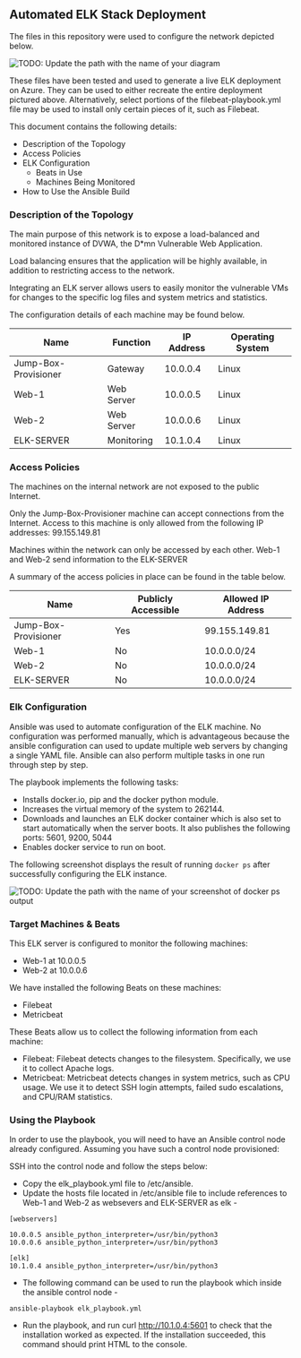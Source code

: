## Automated ELK Stack Deployment

The files in this repository were used to configure the network depicted below.

![TODO: Update the path with the name of your diagram](Images/diagram_filename.png)

These files have been tested and used to generate a live ELK deployment on Azure. They can be used to either recreate the entire deployment pictured above. Alternatively, select portions of the filebeat-playbook.yml file may be used to install only certain pieces of it, such as Filebeat.

This document contains the following details:
- Description of the Topology
- Access Policies
- ELK Configuration
  - Beats in Use
  - Machines Being Monitored
- How to Use the Ansible Build


### Description of the Topology

The main purpose of this network is to expose a load-balanced and monitored instance of DVWA, the D*mn Vulnerable Web Application.

Load balancing ensures that the application will be highly available, in addition to restricting access to the network.

Integrating an ELK server allows users to easily monitor the vulnerable VMs for changes to the specific log files and system metrics and statistics.

The configuration details of each machine may be found below.

| Name                 | Function   | IP Address | Operating System |
|----------------------|------------|------------|------------------|
| Jump-Box-Provisioner | Gateway    | 10.0.0.4   | Linux            |
| Web-1                | Web Server | 10.0.0.5   | Linux            |
| Web-2                | Web Server | 10.0.0.6   | Linux            |
| ELK-SERVER           | Monitoring | 10.1.0.4   | Linux            |

### Access Policies

The machines on the internal network are not exposed to the public Internet.

Only the Jump-Box-Provisioner machine can accept connections from the Internet. Access to this machine is only allowed from the following IP addresses: 99.155.149.81

Machines within the network can only be accessed by each other. Web-1 and Web-2 send information to the ELK-SERVER

A summary of the access policies in place can be found in the table below.

| Name                 | Publicly Accessible | Allowed IP Address |
|----------------------|---------------------|--------------------|
| Jump-Box-Provisioner | Yes                 | 99.155.149.81      |
| Web-1                | No                  | 10.0.0.0/24        |
| Web-2                | No                  | 10.0.0.0/24        |
| ELK-SERVER           | No                  | 10.0.0.0/24        |

### Elk Configuration

Ansible was used to automate configuration of the ELK machine. No configuration was performed manually, which is advantageous because the ansible configuration can used to update multiple web servers by changing a single YAML file. Ansible can also perform multiple tasks in one run through step by step.

The playbook implements the following tasks:
- Installs docker.io, pip and the docker python module.
- Increases the virtual memory of the system to 262144.
- Downloads and launches an ELK docker container which is also set to start automatically when the server boots. It also publishes the following ports: 5601, 9200, 5044
- Enables docker service to run on boot.

The following screenshot displays the result of running `docker ps` after successfully configuring the ELK instance.

![TODO: Update the path with the name of your screenshot of docker ps output](Images/docker_ps_output.png)

### Target Machines & Beats
This ELK server is configured to monitor the following machines:
- Web-1 at 10.0.0.5
- Web-2 at 10.0.0.6

We have installed the following Beats on these machines:
- Filebeat
- Metricbeat

These Beats allow us to collect the following information from each machine:
- Filebeat: Filebeat detects changes to the filesystem. Specifically, we use it to collect Apache logs.
- Metricbeat: Metricbeat detects changes in system metrics, such as CPU usage. We use it to detect SSH login attempts, failed sudo escalations, and CPU/RAM statistics.

### Using the Playbook
In order to use the playbook, you will need to have an Ansible control node already configured. Assuming you have such a control node provisioned:

SSH into the control node and follow the steps below:
- Copy the elk_playbook.yml file to /etc/ansible.
- Update the hosts file located in /etc/ansible file to include references to Web-1 and Web-2 as websevers and ELK-SERVER as elk -
```
[webservers]

10.0.0.5 ansible_python_interpreter=/usr/bin/python3
10.0.0.6 ansible_python_interpreter=/usr/bin/python3

[elk]
10.1.0.4 ansible_python_interpreter=/usr/bin/python3
```
- The following command can be used to run the playbook which inside the ansible control node -
```
ansible-playbook elk_playbook.yml
```
- Run the playbook, and run curl http://10.1.0.4:5601 to check that the installation worked as expected. If the installation succeeded, this command should print HTML to the console.
